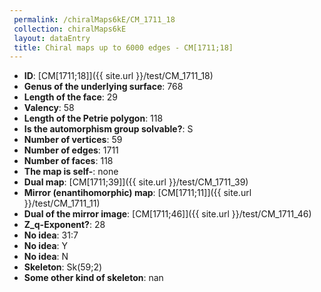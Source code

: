 ```yaml
--- 
 permalink: /chiralMaps6kE/CM_1711_18 
 collection: chiralMaps6kE
 layout: dataEntry
 title: Chiral maps up to 6000 edges - CM[1711;18]
---
```


- **ID**: [CM[1711;18]]({{ site.url }}/test/CM_1711_18)
- **Genus of the underlying surface**: 768
- **Length of the face**: 29
- **Valency**: 58
- **Length of the Petrie polygon**: 118
- **Is the automorphism group solvable?**: S
- **Number of vertices**: 59
- **Number of edges**: 1711
- **Number of faces**: 118
- **The map is self-**: none
- **Dual map**: [CM[1711;39]]({{ site.url }}/test/CM_1711_39)
- **Mirror (enantihomorphic) map**: [CM[1711;11]]({{ site.url }}/test/CM_1711_11)
- **Dual of the mirror image**: [CM[1711;46]]({{ site.url }}/test/CM_1711_46)
- **Z_q-Exponent?**: 28
- **No idea**:  31:7
- **No idea**: Y
- **No idea**: N
- **Skeleton**: Sk(59;2)
- **Some other kind of skeleton**: nan
